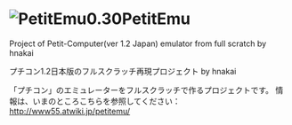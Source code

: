 ﻿![PetitEmu0.30](https://raw.github.com/hnakai0909/PetitEmu/master/petitemu1_gui/petitemu48.png "PetitEmu0.30")PetitEmu
========

Project of Petit-Computer(ver 1.2 Japan) emulator from full scratch by hnakai

プチコン1.2日本版のフルスクラッチ再現プロジェクト by hnakai

「プチコン」のエミュレーターをフルスクラッチで作るプロジェクトです。
情報は、いまのところこちらを参照してください：
http://www55.atwiki.jp/petitemu/
